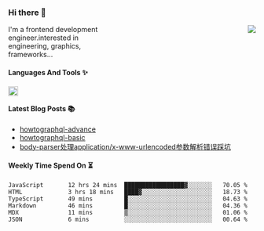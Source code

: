 <!--
**zhaohuanyuu/zhaohuanyuu** is a ✨ _special_ ✨ repository because its `README.md` (this file) appears on your GitHub profile.
-->

### Hi there 👋

<picture>
  <source media="(prefers-color-scheme: dark)" srcset="https://github-readme-stats.vercel.app/api?username=zhaohuanyuu&count_private=true&show_icons=true&theme=city_lights&hide_title=true">
  <img align="right" src="https://github-readme-stats.vercel.app/api?username=zhaohuanyuu&count_private=true&show_icons=true&hide_title=true">
</picture>

<p align="left" style="width:40%">I'm a frontend development engineer.interested in engineering, graphics, frameworks...</p>

#### Languages And Tools ✨

<img align="left" height="20" src="https://skillicons.dev/icons?i=js,ts,nodejs,react,vue,gatsby,materialui,graphql,nestjs,electron,flutter" />

</br>

#### Latest Blog Posts 📚
<!-- BLOG-POST-LIST:START -->
- [howtographql-advance](https://zhy.gatsbyjs.io/blog/graphql-advance)
- [howtographql-basic](https://zhy.gatsbyjs.io/blog/graphql-basic)
- [body-parser处理application/x-www-urlencoded参数解析错误踩坑](https://zhy.gatsbyjs.io/post/body-parser)
<!-- BLOG-POST-LIST:END -->

#### Weekly Time Spend On ⏳
<!--START_SECTION:waka-->

```text
JavaScript       12 hrs 24 mins  █████████████████▓░░░░░░░   70.05 %
HTML             3 hrs 18 mins   ████▓░░░░░░░░░░░░░░░░░░░░   18.73 %
TypeScript       49 mins         █░░░░░░░░░░░░░░░░░░░░░░░░   04.63 %
Markdown         46 mins         █░░░░░░░░░░░░░░░░░░░░░░░░   04.36 %
MDX              11 mins         ▒░░░░░░░░░░░░░░░░░░░░░░░░   01.06 %
JSON             6 mins          ░░░░░░░░░░░░░░░░░░░░░░░░░   00.64 %
```

<!--END_SECTION:waka-->

